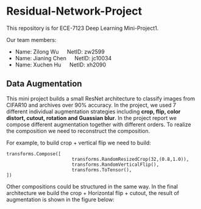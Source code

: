 # Residual-Network-Project
This repository is for ECE-7123 Deep Learning Mini-Project1.

Our team members:

* Name: Zilong Wu &emsp;  NetID: zw2599
* Name: Jianing Chen &emsp; NetID: jc10034
* Name: Xuchen Hu &emsp; NetID: xh2090

## Data Augmentation
This mini project builds a small ResNet architecture to classify images from CIFAR10 and archives over 90% accuracy. In the project, we used 7 different individual augmentation strategies including **crop, flip, color distort, cutout, rotation and Guassian blur**. In the project report we compose different augmentation together with different orders. To realize the composition we need to reconstruct the composition. 

For example, to build crop + vertical flip we need to build:
````
transforms.Compose([
                        transforms.RandomResizedCrop(32,(0.8,1.0)),
                        transforms.RandomVerticalFlip(),
                        transforms.ToTensor(),                 
])
````

Other compositions could be structured in the same way. In the final architecture we build the crop + Horizontal flip + cutout, the result of augmentation is shown in the figure below:

